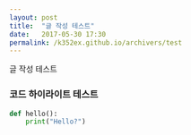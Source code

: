 ```yaml
---
layout: post
title:  "글 작성 테스트"
date:   2017-05-30 17:30
permalink: /k352ex.github.io/archivers/test
---
```


글 작성 테스트

### 코드 하이라이트 테스트

```python
def hello():
    print("Hello?")

```